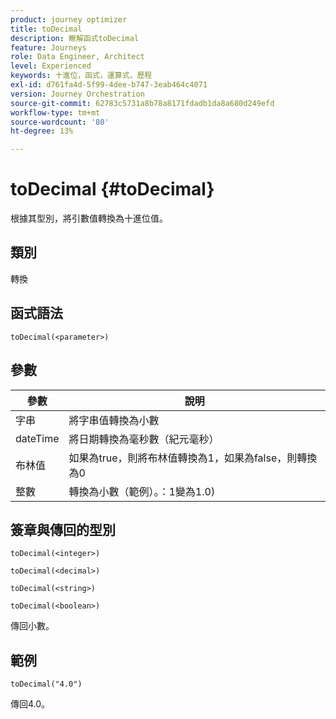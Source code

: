 ```yaml
---
product: journey optimizer
title: toDecimal
description: 瞭解函式toDecimal
feature: Journeys
role: Data Engineer, Architect
level: Experienced
keywords: 十進位，函式，運算式，歷程
exl-id: d761fa4d-5f99-4dee-b747-3eab464c4071
version: Journey Orchestration
source-git-commit: 62783c5731a8b78a8171fdadb1da8a680d249efd
workflow-type: tm+mt
source-wordcount: '80'
ht-degree: 13%

---
```


# toDecimal {#toDecimal}

根據其型別，將引數值轉換為十進位值。

## 類別

轉換

## 函式語法

`toDecimal(<parameter>)`

## 參數

| 參數 | 說明 |
|--- |--- |
| 字串 | 將字串值轉換為小數 |
| dateTime | 將日期轉換為毫秒數（紀元毫秒） |
| 布林值 | 如果為true，則將布林值轉換為1，如果為false，則轉換為0 |
| 整數 | 轉換為小數（範例）。：1變為1.0) |

## 簽章與傳回的型別

`toDecimal(<integer>)`

`toDecimal(<decimal>)`

`toDecimal(<string>)`

`toDecimal(<boolean>)`

傳回小數。

## 範例

`toDecimal("4.0")`

傳回4.0。
